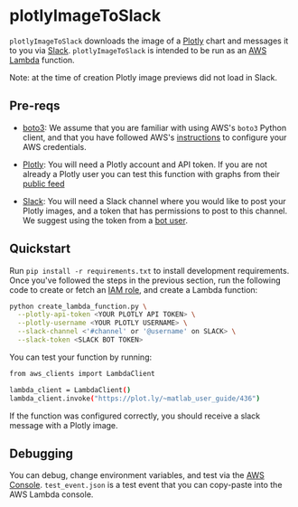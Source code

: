 # plotlyImageToSlack

`plotlyImageToSlack` downloads the image of a [Plotly](https://plot.ly/) chart and messages it to you via [Slack](https://slack.com/). `plotlyImageToSlack` is intended to be run as an [AWS Lambda](https://aws.amazon.com/lambda/) function.

Note: at the time of creation Plotly image previews did not load in Slack.

## Pre-reqs

 * [boto3](https://boto3.readthedocs.io/en/latest/): We assume that you are familiar with using AWS's `boto3` Python client, and that you have followed AWS's [instructions](http://boto3.readthedocs.io/en/latest/guide/configuration.html) to configure your AWS credentials.

 * [Plotly](https://plot.ly/): You will need a Plotly account and API token. If you are not already a Plotly user you can test this function with graphs from their [public feed](https://plot.ly/feed/)

 * [Slack](https://slack.com/): You will need a Slack channel where you would like to post your Plotly images, and a token that has permissions to post to this channel. We suggest using the token from a [bot user](https://api.slack.com/bot-users).

## Quickstart

Run `pip install -r requirements.txt` to install development requirements. Once you've followed the steps in the previous section, run the following code to create or fetch an [IAM role](http://docs.aws.amazon.com/IAM/latest/UserGuide/id_roles.html), and create a Lambda function:

```bash
python create_lambda_function.py \
  --plotly-api-token <YOUR PLOTLY API TOKEN> \
  --plotly-username <YOUR PLOTLY USERNAME> \
  --slack-channel <'#channel' or '@username' on SLACK> \
  --slack-token <SLACK BOT TOKEN>
```

You can test your function by running:

```bash
from aws_clients import LambdaClient

lambda_client = LambdaClient()
lambda_client.invoke("https://plot.ly/~matlab_user_guide/436")
```

If the function was configured correctly, you should receive a slack message with a Plotly image.

## Debugging

You can debug, change environment variables, and test via the [AWS Console](console.aws.amazon.com). `test_event.json` is a test event that you can copy-paste into the AWS Lambda console.
